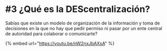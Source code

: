 # #3 ¿Qué es la DEScentralización?

Sabías que existe un modelo de organización de la información y toma de decisiones en la que no hay que pedir permiso ni pasar por un ente central de autoridad para colaborar o comunicarte?

{% embed url="https://youtu.be/nW2nxJbAXsA" %}
